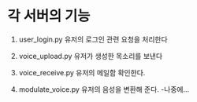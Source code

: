 # 각 서버의 기능

1. user_login.py
유저의 로그인 관련 요청을 처리한다

2. voice_upload.py
유저가 생성한 목소리를 보낸다

3. voice_receive.py
유저의 메일함 확인한다.

4. modulate_voice.py
유저의 음성을 변환해 준다.
-나중에...
